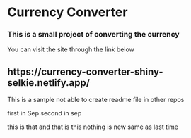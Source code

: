 <h1>Currency Converter </h1>
<h3> This is a small project of converting the currency</h3>
<div>You can visit the site through the link below </div>
<h2>https://currency-converter-shiny-selkie.netlify.app/</h2>

This is a sample 
not able to create readme file in other repos

first in Sep
second in sep

this is that and that is this
nothing is new same as last time 